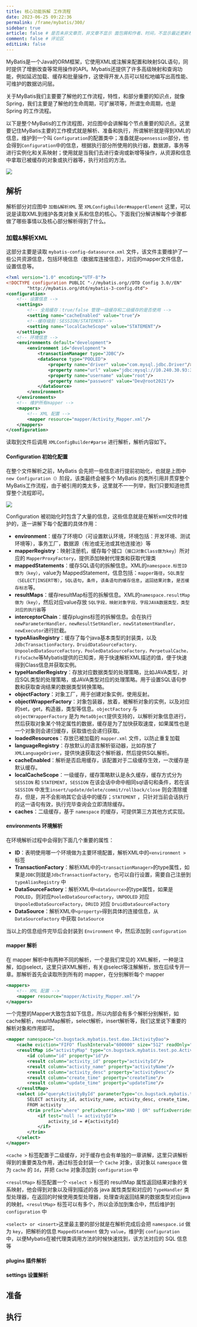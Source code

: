 ```yaml
---
title: 核心功能拆解 工作流程
date: 2023-06-25 09:22:36
permalink: /frame/mybatis/300/
sidebar: true
article: false # 是否未非文章页，非文章不显示 面包屑和作者、时间，不显示最近更新栏，不会参与到最近更新文章的数据计算中
comment: false # 评论区
editLink: false
---
```


MyBatis是一个Java的ORM框架，它使用XML或注解来配置和映射SQL语句，同时提供了增删改查等常用操作的API。Mybatis还提供了许多高级映射和查询功能，例如延迟加载、缓存和批量操作，这使得开发人员可以轻松地编写出高性能、可维护的数据访问层。

关于MyBatis我们主要要了解他的工作流程，特性，和部分重要的知识点，就像Spring，我们主要是了解他的生命周期，可扩展项等，所谓生命周期，也是Spring 的工作流程。

以下是整个MyBatis的工作流程图，对应图中会讲解每个节点重要的知识点。这里要记住MyBatis主要的工作模式就是解析、准备和执行，所谓解析就是得到XML的信息，维护到一个叫 `Configuration`的配置类中；准备就是`opensession`部分，他会得到`Configuration`中的信息，根据执行部分所使用的执行器，数据源，事务等进行实例化和关系映射；使用就是当我们去进行查询或新增等操作，从资源和信息中拿取已被缓存的对象或执行器等，执行对应的方法。

![](/assets/img/mybatis/300/img_1.png)

## 解析
解析部分对应图中 `加载&解析XML` 至 `XMLConfigBuilder#mapperElement` 这里，可以说是读取XML到维护各类对象关系和信息的核心。下面我们分解讲解每个步骤都做了哪些事情以及核心部分解析得到了什么。

### 加载&解析XML
这部分主要是读取 `mybatis-config-datasource.xml` 文件，该文件主要维护了一些公共资源信息，包括环境信息（数据库连接信息），对应的mapper文件信息，设置信息等。
```xml
<?xml version="1.0" encoding="UTF-8"?>
<!DOCTYPE configuration PUBLIC "-//mybatis.org//DTD Config 3.0//EN"
        "http://mybatis.org/dtd/mybatis-3-config.dtd">
<configuration>
    <!-- 设置信息 -->
    <settings>
        <!-- 全局缓存：true/false 管理一级缓存和二级缓存的是否使用 -->
        <setting name="cacheEnabled" value="true"/>
        <!--缓存级别：SESSION/STATEMENT-->
        <setting name="localCacheScope" value="STATEMENT"/>
    </settings>
    <!-- 环境信息 -->
    <environments default="development">
        <environment id="development">
            <transactionManager type="JDBC"/>
            <dataSource type="POOLED">
                <property name="driver" value="com.mysql.jdbc.Driver"/>
                <property name="url" value="jdbc:mysql://10.240.30.93:3306/test?useUnicode=true&amp;characterEncoding=utf8&amp;useSSL=false"/>
                <property name="username" value="root"/>
                <property name="password" value="Dev@root2021"/>
            </dataSource>
        </environment>
    </environments>
    <!-- 维护所有mapper -->
    <mappers>
        <!-- XML 配置 -->
        <mapper resource="mapper/Activity_Mapper.xml"/>
    </mappers>
</configuration>
```
读取到文件后调用 `XMLConfigBuilder#parse` 进行解析，解析内容如下。

#### Configuration 初始化配置
在整个文件解析之前，MyBatis 会先把一些信息进行提前初始化，也就是上图中 `new Configuration（）`阶段，该类最终会被多个 MyBatis 的类所引用并贯穿整个MyBatis工作流程，由于被引用的类太多，这里就不一一列举，我们只要知道他贯穿整个流程即可。

![](/assets/img/mybatis/300/img.png)

Configuration 被初始化时包含了大量的信息，这些信息就是在解析xml文件时维护的，逐一讲解下每个配置的具体作用：
* **environment**：缓存了环境ID（可设置默认环境，环境包括：开发环境、测试环境等），事务工厂，数据源（有池或无池或其他连接池）等
* **mapperRegistry**：映射注册机，缓存每个接口（`接口对象Class做为key`）所对应的 `MapperProxyFactory`，提供添加映射代理类和获取代理类
* **mappedStatements**：缓存SQL语句的拆解信息。XML的`namespace.标签ID做为（key）`，value为 MappedStatement，信息包括：`mapper路径`，`SQL类型（SELECT|INSERT等）`，`SQL语句`，`条件`，`该条语句的缓存信息`，`返回结果对象`，`是否缓存标志`等。
* **resultMaps**：缓存resultMap标签的拆解信息。XML的`namespace.resultMap做为（key）`，然后对应value存放 `SQL字段，映射对象字段，字段JAVA数据类型，类型对应的执行器`等
* **interceptorChain**：缓存plugins标签的拆解信息。会在执行`newParameterHandler，newResultSetHandler，newStatementHandler，newExecutor`进行拦截。
* **typeAliasRegistry**：缓存了每个java基本类型的封装类，以及`JdbcTransactionFactory，DruidDataSourceFactory，UnpooledDataSourceFactory，PooledDataSourceFactory，PerpetualCache，FifoCache`等Mybatis提供的已知类，用于快速解析XML描述的值，便于快速得到Class信息并获取实例。
* **typeHandlerRegistry**：存放对应数据类型的处理策略，比如JAVA类型，对应SQL类型的处理策略，或JAVA类型对应的处理策略。用于设置SQL语句参数和获取查询结果的数据类型转换策略。
* **objectFactory**：对象工厂，用于创建对象实例，使用反射。
* **objectWrapperFactory**：对象包装器，放着，被解析对象的实例，以及对应的set，get，构造器，类型等信息。`objectFactory` 与 `objectWrapperFactory` 是为 `MetaObject`提供支持的，以解析对象信息进行，然后获取对象某个特定属性的数据，缓存是为了加快获取速度，如果属性也是一个对象则会递归缓存，获取值也会递归获取。
* **loadedResources**：存放已被加载的 `mapper.xml` 文件，以防止重复加载
* **languageRegistry**：存放默认的语言解析驱动器，比如存放了`XMLLanguageDriver`，提供快速获取这个解析器，然后提供SQL解析。
* **cacheEnabled**：解析是否启用缓存，该配置对于二级缓存生效，一次缓存是默认缓存。
* **localCacheScope**：一级缓存，缓存策略默认是永久缓存，缓存方式分为 `SESSION` 和 `STATEMENT`，`SESSION` 在该会话中命中相同sql语句和条件，若在该 `SESSION` 中发生`insert/update/delete/commit/rollback/close` 则会清除缓存，但是，并不会影响其它会话中的缓存；`STATEMENT` ，只针对当前会话执行的这一语句有效，执行完毕查询会立即清除缓存。
* **caches**：二级缓存，基于 `namespace` 的缓存，可提供第三方其他方式实现。

#### environments 环境解析
在环境解析过程中会得到下面几个重要的属性：
* **ID**：表明使用哪一个环境做为主要环境配置，解析XML中的`<environment >`标签
* **TransactionFactory**：解析XML中的`<transactionManager>`的type属性，如果是`JDBC`则就是`JdbcTransactionFactory`，也可以自行设置，需要自己注册到 `typeAliasRegistry` 中
* **DataSourceFactory**：解析XML中`<dataSource>`的type属性，如果是` POOLED`，则对应`PooledDataSourceFactory`，`UNPOOLED` 对应 `UnpooledDataSourceFactory`，`DRUID` 对应 `DruidDataSourceFactory`
* **DataSource**：解析XML中`<property>`得到具体的连接信息，从 `DataSourceFactory` 中获取 `DataSource`

当以上的信息组件完毕后会封装到 `Environment` 中，然后添加到 `configuration`
#### mapper 解析
在 mapper 解析中有两种不同的解析，一个是我们常见的 XML解析，一种是注解，如@select，这里只讲XML解析，有关@select等注解解析，放在后续专开一章。那解析首先会读取所到所有的 mapper，在分别解析每个 mapper
```xml
<mappers>
    <!-- XML 配置 -->
    <mapper resource="mapper/Activity_Mapper.xml"/>
</mappers>
```
一个完整的Mapper大致包含如下信息，所以内部会有多个解析分别解析，如 cache解析，resultMap解析，select解析，insert解析等，我们这里说下重要的解析对象和作用即可。
```xml
<mapper namespace="cn.bugstack.mybatis.test.dao.IActivityDao">
    <cache eviction="FIFO" flushInterval="600000" size="512" readOnly="true"/>
    <resultMap id="activityMap" type="cn.bugstack.mybatis.test.po.Activity">
        <id column="id" property="id"/>
        <result column="activity_id" property="activityId"/>
        <result column="activity_name" property="activityName"/>
        <result column="activity_desc" property="activityDesc"/>
        <result column="create_time" property="createTime"/>
        <result column="update_time" property="updateTime"/>
    </resultMap>
    <select id="queryActivityById" parameterType="cn.bugstack.mybatis.test.po.Activity" resultMap="activityMap" flushCache="false" useCache="true">
        SELECT activity_id, activity_name, activity_desc, create_time, update_time
        FROM activity
        <trim prefix="where" prefixOverrides="AND | OR" suffixOverrides="and">
            <if test="null != activityId">
                activity_id = #{activityId}
            </if>
        </trim>
    </select>
</mapper>
```
`<cache >` 标签配置于二级缓存，对于缓存也会有单独的一章讲解，这里只讲解析得到的重要类及作用，通过标签会封装一个 `Cache` 对象，该对象以 `namespace` 做为 `cache` 的 `Id`，并把 `Cache` 对象添加到 `configuration` 中

`<resultMap>` 标签配置一个 `<select >` 标签的 resultMap 属性返回结果对象的关系映射，他会得到对象以及得到描述的各 java 属性类型和对应的 `TypeHandler` 类型处理器，在返回的时候使用类型处理器，处理查询返回结果的数据类型对应java的映射。`<resultMap>` 标签可以有多个，所以会添加到集合中，然后维护到 `configuration` 中

`<select> or <insert>`这里最主要的部分就是在解析完成后会把 `namespace.id` 做为 `key`，把解析的信息 `MappedStatement` 做为 `value`，维护到 `configuration ` 中，以便Mybatis在被代理类调用方法的时候快速找到，该方法对应的 SQL 信息等

#### plugins 插件解析

#### settings 设置解析

## 准备

## 执行